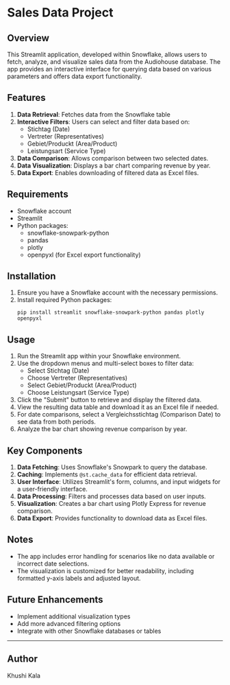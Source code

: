 # Sales Data Project

## Overview

This Streamlit application, developed within Snowflake, allows users to fetch, analyze, and visualize sales data from the Audiohouse database. The app provides an interactive interface for querying data based on various parameters and offers data export functionality.

## Features

1. **Data Retrieval**: Fetches data from the Snowflake table
2. **Interactive Filters**: Users can select and filter data based on:
   - Stichtag (Date)
   - Vertreter (Representatives)
   - Gebiet/Produckt (Area/Product)
   - Leistungsart (Service Type)
3. **Data Comparison**: Allows comparison between two selected dates.
4. **Data Visualization**: Displays a bar chart comparing revenue by year.
5. **Data Export**: Enables downloading of filtered data as Excel files.

## Requirements

- Snowflake account 
- Streamlit
- Python packages:
  - snowflake-snowpark-python
  - pandas
  - plotly
  - openpyxl (for Excel export functionality)

## Installation

1. Ensure you have a Snowflake account with the necessary permissions.
2. Install required Python packages:
   ```
   pip install streamlit snowflake-snowpark-python pandas plotly openpyxl
   ```

## Usage

1. Run the Streamlit app within your Snowflake environment.
2. Use the dropdown menus and multi-select boxes to filter data:
   - Select Stichtag (Date)
   - Choose Vertreter (Representatives)
   - Select Gebiet/Produckt (Area/Product)
   - Choose Leistungsart (Service Type)
3. Click the "Submit" button to retrieve and display the filtered data.
4. View the resulting data table and download it as an Excel file if needed.
5. For date comparisons, select a Vergleichsstichtag (Comparison Date) to see data from both periods.
6. Analyze the bar chart showing revenue comparison by year.

## Key Components

1. **Data Fetching**: Uses Snowflake's Snowpark to query the database.
2. **Caching**: Implements `@st.cache_data` for efficient data retrieval.
3. **User Interface**: Utilizes Streamlit's form, columns, and input widgets for a user-friendly interface.
4. **Data Processing**: Filters and processes data based on user inputs.
5. **Visualization**: Creates a bar chart using Plotly Express for revenue comparison.
6. **Data Export**: Provides functionality to download data as Excel files.

## Notes

- The app includes error handling for scenarios like no data available or incorrect date selections.
- The visualization is customized for better readability, including formatted y-axis labels and adjusted layout.

## Future Enhancements

- Implement additional visualization types
- Add more advanced filtering options
- Integrate with other Snowflake databases or tables

---

## Author 

Khushi Kala

